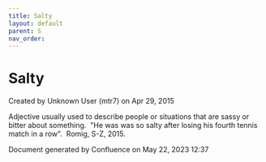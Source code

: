 ```yaml
---
title: Salty
layout: default
parent: S
nav_order:
---
```


# Salty

Created by  Unknown User (mtr7) on Apr 29, 2015

Adjective usually used to describe people or situations that are sassy or bitter about something.  &quot;He was was so salty after losing his fourth tennis match in a row&quot;.  Romig, S-Z, 2015.

Document generated by Confluence on May 22, 2023 12:37


